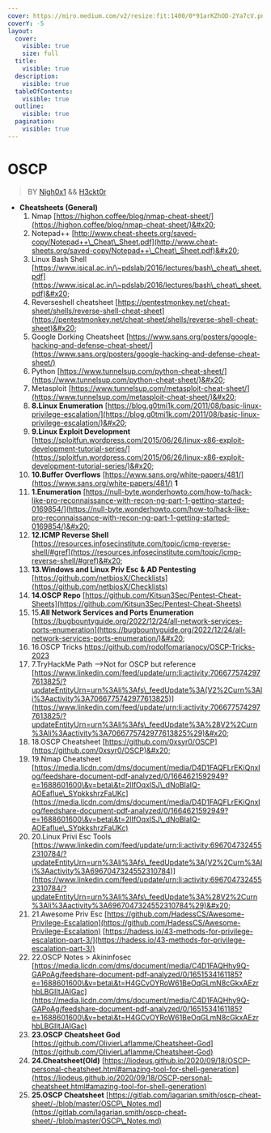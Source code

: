 ```yaml
---
cover: https://miro.medium.com/v2/resize:fit:1400/0*91arKZhOD-2Ya7cV.png
coverY: -5
layout:
  cover:
    visible: true
    size: full
  title:
    visible: true
  description:
    visible: true
  tableOfContents:
    visible: true
  outline:
    visible: true
  pagination:
    visible: true
---
```


# OSCP

> BY [Nigh0x1](https://www.linkedin.com/in/0xnight/) && [H3ckt0r](https://www.linkedin.com/in/hacktor/)

* **Cheatsheets (General)**
  1. Nmap [https://highon.coffee/blog/nmap-cheat-sheet/](https://highon.coffee/blog/nmap-cheat-sheet/)&#x20;
  2. Notepad++ [http://www.cheat-sheets.org/saved-copy/Notepad++\_Cheat\_Sheet.pdf](http://www.cheat-sheets.org/saved-copy/Notepad++\_Cheat\_Sheet.pdf)&#x20;
  3. Linux Bash Shell [https://www.isical.ac.in/\~pdslab/2016/lectures/bash\_cheat\_sheet.pdf](https://www.isical.ac.in/\~pdslab/2016/lectures/bash\_cheat\_sheet.pdf)&#x20;
  4. Reverseshell cheatsheet [https://pentestmonkey.net/cheat-sheet/shells/reverse-shell-cheat-sheet](https://pentestmonkey.net/cheat-sheet/shells/reverse-shell-cheat-sheet)&#x20;
  5. Google Dorking Cheatsheet [https://www.sans.org/posters/google-hacking-and-defense-cheat-sheet/](https://www.sans.org/posters/google-hacking-and-defense-cheat-sheet/)
  6. Python [https://www.tunnelsup.com/python-cheat-sheet/](https://www.tunnelsup.com/python-cheat-sheet/)&#x20;
  7. Metasploit [https://www.tunnelsup.com/metasploit-cheat-sheet/](https://www.tunnelsup.com/metasploit-cheat-sheet/)&#x20;
  8. **8.Linux Enumeration** [https://blog.g0tmi1k.com/2011/08/basic-linux-privilege-escalation/](https://blog.g0tmi1k.com/2011/08/basic-linux-privilege-escalation/)&#x20;
  9. **9.Linux Exploit Development** [https://sploitfun.wordpress.com/2015/06/26/linux-x86-exploit-development-tutorial-series/](https://sploitfun.wordpress.com/2015/06/26/linux-x86-exploit-development-tutorial-series/)&#x20;
  10. **10.Buffer Overflows** [https://www.sans.org/white-papers/481/](https://www.sans.org/white-papers/481/) **1**
  11. **1.Enumeration** [https://null-byte.wonderhowto.com/how-to/hack-like-pro-reconnaissance-with-recon-ng-part-1-getting-started-0169854/](https://null-byte.wonderhowto.com/how-to/hack-like-pro-reconnaissance-with-recon-ng-part-1-getting-started-0169854/)&#x20;
  12. **12.ICMP Reverse Shell** [https://resources.infosecinstitute.com/topic/icmp-reverse-shell/#gref](https://resources.infosecinstitute.com/topic/icmp-reverse-shell/#gref)&#x20;
  13. **13.Windows and Linux Priv Esc & AD Pentesting** [https://github.com/netbiosX/Checklists](https://github.com/netbiosX/Checklists)
  14. **14.OSCP Repo** [https://github.com/Kitsun3Sec/Pentest-Cheat-Sheets](https://github.com/Kitsun3Sec/Pentest-Cheat-Sheets)
  15. 15.**All Network Services and Ports Enumeration** [https://bugbountyguide.org/2022/12/24/all-network-services-ports-enumeration](https://bugbountyguide.org/2022/12/24/all-network-services-ports-enumeration/)&#x20;
  16. 16.OSCP Tricks https://github.com/rodolfomarianocy/OSCP-Tricks-2023
  17. 7.TryHackMe Path —>Not for OSCP but reference [https://www.linkedin.com/feed/update/urn:li:activity:7066775742977613825/?updateEntityUrn=urn%3Ali%3Afs\_feedUpdate%3A(V2%2Curn%3Ali%3Aactivity%3A7066775742977613825)](https://www.linkedin.com/feed/update/urn:li:activity:7066775742977613825/?updateEntityUrn=urn%3Ali%3Afs\_feedUpdate%3A%28V2%2Curn%3Ali%3Aactivity%3A7066775742977613825%29)&#x20;
  18. 18.OSCP Cheatsheet [https://github.com/0xsyr0/OSCP](https://github.com/0xsyr0/OSCP)&#x20;
  19. 19.Nmap Cheatsheet [https://media.licdn.com/dms/document/media/D4D1FAQFLrEKiQnxIog/feedshare-document-pdf-analyzed/0/1664621592949?e=1688601600\&v=beta\&t=2lIfOqxlSJ\_dNoBlaIQ-AOEafIue\_SYpkkshrzFaUKc](https://media.licdn.com/dms/document/media/D4D1FAQFLrEKiQnxIog/feedshare-document-pdf-analyzed/0/1664621592949?e=1688601600\&v=beta\&t=2lIfOqxlSJ\_dNoBlaIQ-AOEafIue\_SYpkkshrzFaUKc)
  20. 20.Linux Privi Esc Tools [https://www.linkedin.com/feed/update/urn:li:activity:6967047324552310784/?updateEntityUrn=urn%3Ali%3Afs\_feedUpdate%3A(V2%2Curn%3Ali%3Aactivity%3A6967047324552310784)](https://www.linkedin.com/feed/update/urn:li:activity:6967047324552310784/?updateEntityUrn=urn%3Ali%3Afs\_feedUpdate%3A%28V2%2Curn%3Ali%3Aactivity%3A6967047324552310784%29)&#x20;
  21. 21.Awesome Priv Esc [https://github.com/HadessCS/Awesome-Privilege-Escalation](https://github.com/HadessCS/Awesome-Privilege-Escalation) [https://hadess.io/43-methods-for-privilege-escalation-part-3/](https://hadess.io/43-methods-for-privilege-escalation-part-3/)
  22. 22.OSCP Notes > Akininfosec [https://media.licdn.com/dms/document/media/C4D1FAQHhy9Q-GAPoAg/feedshare-document-pdf-analyzed/0/1651534161185?e=1688601600\&v=beta\&t=H4GCvOYRoW61BeOqGLmN8cGkxAEzrhbLBGIItJAIGac](https://media.licdn.com/dms/document/media/C4D1FAQHhy9Q-GAPoAg/feedshare-document-pdf-analyzed/0/1651534161185?e=1688601600\&v=beta\&t=H4GCvOYRoW61BeOqGLmN8cGkxAEzrhbLBGIItJAIGac)
  23. **23.OSCP Cheatsheet God** [https://github.com/OlivierLaflamme/Cheatsheet-God](https://github.com/OlivierLaflamme/Cheatsheet-God)
  24. **24.Cheatsheet(Old)** [https://liodeus.github.io/2020/09/18/OSCP-personal-cheatsheet.html#amazing-tool-for-shell-generation](https://liodeus.github.io/2020/09/18/OSCP-personal-cheatsheet.html#amazing-tool-for-shell-generation)
  25. **25.OSCP Cheatsheet** [https://gitlab.com/lagarian.smith/oscp-cheat-sheet/-/blob/master/OSCP\_Notes.md](https://gitlab.com/lagarian.smith/oscp-cheat-sheet/-/blob/master/OSCP\_Notes.md)











